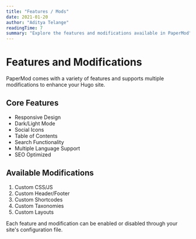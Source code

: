 ```yaml
---
title: "Features / Mods"
date: 2021-01-20
author: "Aditya Telange"
readingTime: 7
summary: "Explore the features and modifications available in PaperMod"
---
```


# Features and Modifications

PaperMod comes with a variety of features and supports multiple modifications to enhance your Hugo site.

## Core Features

- Responsive Design
- Dark/Light Mode
- Social Icons
- Table of Contents
- Search Functionality
- Multiple Language Support
- SEO Optimized

## Available Modifications

1. Custom CSS/JS
2. Custom Header/Footer
3. Custom Shortcodes
4. Custom Taxonomies
5. Custom Layouts

Each feature and modification can be enabled or disabled through your site's configuration file. 